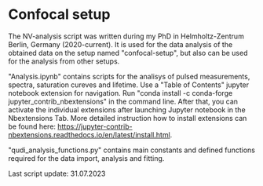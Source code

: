 # Confocal setup
The NV-analysis script was written during my PhD in Helmholtz-Zentrum Berlin, Germany (2020-current). It is used for the data analysis of the obtained data on the setup named "confocal-setup", but also can be used for the analysis from other setups.

"Analysis.ipynb" contains scripts for the analisys of pulsed measurements, spectra, saturation cureves and lifetime. Use a "Table of Contents" jupyter notebook extension for navigation. Run "conda install -c conda-forge jupyter_contrib_nbextensions" in the command line. After that, you can activate the individual extensions after launching Jupyter notebook in the Nbextensions Tab. More detailed instruction how to install extensions can be found here: https://jupyter-contrib-nbextensions.readthedocs.io/en/latest/install.html.

"qudi_analysis_functions.py" contains main constants and defined functions required for the data import, analysis and fitting.

Last script update: 31.07.2023
